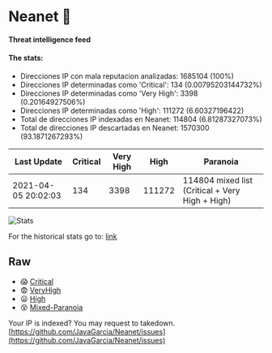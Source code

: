 # Neanet :hocho:
#### Threat intelligence feed
#### The stats:

- Direcciones IP con mala reputacion analizadas: 1685104 (100%)
- Direcciones IP determinadas como 'Critical':  134 (0.00795203144732%)
- Direcciones IP determinadas como 'Very High':  3398 (0.20164927506%)
- Direcciones IP determinadas como 'High':  111272 (6.60327196422)
- Total de direcciones IP indexadas en Neanet:  114804 (6.81287327073%)
- Total de direcciones IP descartadas en Neanet:  1570300 (93.1871267293%)

| Last Update | Critical | Very High | High | Paranoia |
| --- | --- | --- | --- | --- |
| 2021-04-05 20:02:03 | 134 | 3398 | 111272 | 114804 mixed list (Critical + Very High + High)|

![Stats](https://docs.google.com/spreadsheets/d/e/2PACX-1vSnaNMIXVabIpDJjufMlzH7poXnshF3mgd8Is1g9ytUEzVsP5my4Trn8f-xkoLLQ38xpL3HtmUexLo6/pubchart?oid=501124687&format=image)

For the historical stats go to: [link](/stats.csv)
## Raw
- :scream: [Critical](https://raw.githubusercontent.com/JavaGarcia/Neanet/master/blacklists/neanet_critical.txt)
- :fearful: [VeryHigh](https://raw.githubusercontent.com/JavaGarcia/Neanet/master/blacklists/neanet_veryHigh.txtt)
- :frowning: [High](https://raw.githubusercontent.com/JavaGarcia/Neanet/master/blacklists/neanet_high.txt)
- :dizzy_face: [Mixed-Paranoia](https://raw.githubusercontent.com/JavaGarcia/Neanet/master/blacklists/neanet_all.txt)


Your IP is indexed? You may request to takedown. [https://github.com/JavaGarcia/Neanet/issues](https://github.com/JavaGarcia/Neanet/issues)



































































































































































































































































































































































































































































































































































































































































































































































































































































































































































































































































































































































































































































































































































































































































































































































































































































































































































































































































































































































































































































































































































































































































































































































































































































































































































































































































































































































































































































































































































































































































































































































































































































































































































































































































































































































































































































































































































































































































































































































































































































































































































































































































































































































































































































































































































































































































































































































































































































































































































































































































































































































































































































































































































































































































































































































































